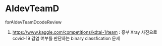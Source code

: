 # AIdevTeamD
forAIdevTeamDcodeReview
1. https://www.kaggle.com/competitions/kdtai-1/team : 흉부 Xray 사진으로 covid-19 감염 여부를 판단하는 binary classfication 문제
